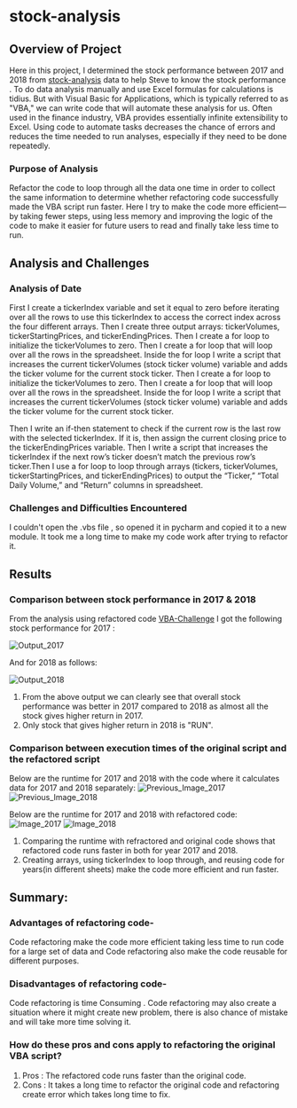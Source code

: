# stock-analysis


## Overview of Project
Here in this project, I determined the stock performance between 2017 and 2018 from  [stock-analysis](https://github.com/NishatSultana3538/stock-analysis/blob/main/VBA_Challenge.xlsm) data to help Steve to know the stock performance . To do data analysis  manually and use Excel formulas for calculations is tidius. But with Visual Basic for Applications, which is typically referred to as "VBA," we can write code that will automate these analysis for us. Often used in the finance industry, VBA provides essentially infinite extensibility to Excel. Using code to automate tasks decreases the chance of errors and reduces the time needed to run analyses, especially if they need to be done repeatedly.

### Purpose of Analysis
Refactor the code to loop through all the data one time in order to collect the same information to determine whether refactoring code successfully made the VBA script run faster. Here I try to  make the code more efficient—by taking fewer steps, using less memory and  improving the logic of the code to make it easier for future users to read and finally take less time to run.

## Analysis and Challenges

### Analysis of Date
First I create a tickerIndex variable and set it equal to zero before iterating over all the rows to  use this tickerIndex to access the correct index across the four different arrays. Then I create three output arrays: tickerVolumes, tickerStartingPrices, and tickerEndingPrices. Then I create a for loop to initialize the tickerVolumes to zero. Then I create a for loop that will loop over all the rows in the spreadsheet. Inside the for loop I write a script that increases the current tickerVolumes (stock ticker volume) variable and adds the ticker volume for the current stock ticker. Then I create a for loop to initialize the tickerVolumes to zero. Then I create a for loop that will loop over all the rows in the spreadsheet. Inside the for loop I write a script that increases the current tickerVolumes (stock ticker volume) variable and adds the ticker volume for the current stock ticker.

Then I write an if-then statement to check if the current row is the last row with the selected tickerIndex. If it is, then assign the current closing price to the tickerEndingPrices variable. Then I write a script that increases the tickerIndex if the next row’s ticker doesn’t match the previous row’s ticker.Then I use a for loop to loop through  arrays (tickers, tickerVolumes, tickerStartingPrices, and tickerEndingPrices) to output the “Ticker,” “Total Daily Volume,” and “Return” columns in  spreadsheet.

### Challenges and Difficulties Encountered
I couldn't open the .vbs file , so opened it in pycharm and copied it to a new module. It took me a long time to make my code work after trying to refactor it.


## Results

### Comparison between stock performance in 2017 & 2018

From the analysis using refactored code [VBA-Challenge](https://github.com/NishatSultana3538/stock-analysis/blob/main/VBA_Challenge.vbs) I  got the following stock performance for 2017 :

![Output_2017](https://github.com/NishatSultana3538/stock-analysis/blob/main/Images/Output_2017.png)

And for 2018 as follows:

![Output_2018](https://github.com/NishatSultana3538/stock-analysis/blob/main/Images/Output_2018.png)


1. From the above output we can clearly see that overall stock performance was better in 2017 compared to 2018 as almost all the stock gives higher return in 2017.
2. Only stock that gives higher return in 2018 is "RUN".
### Comparison between execution times of the original script and the refactored script

Below are the runtime for 2017 and 2018 with the code where it calculates data for 2017 and 2018 separately:
![Previous_Image_2017](https://github.com/NishatSultana3538/stock-analysis/blob/main/Supporting%20Data/Previous_Runtime_2017.png)
![Previous_Image_2018](https://github.com/NishatSultana3538/stock-analysis/blob/main/Supporting%20Data/previous_Runtime_2018.png)
 
Below are the runtime for 2017 and 2018 with refactored code:
![Image_2017](https://github.com/NishatSultana3538/stock-analysis/blob/main/Resources/VBA-Challenge_2017.png)
![Image_2018](https://github.com/NishatSultana3538/stock-analysis/blob/main/Resources/VBA_Challenge_2018.png)

1. Comparing the runtime with refractored and original code shows that refactored code runs faster in both for year 2017 and 2018.
2. Creating arrays, using tickerIndex to loop through, and reusing code for years(in different sheets)
make the code more efficient and run faster.

##  Summary: 
### Advantages of refactoring code- 
Code refactoring make the code more efficient taking less time to run code for a large set of data and Code refactoring also make the code reusable for different purposes.

### Disadvantages of refactoring code- 
Code refactoring is time Consuming .  Code refactoring may also create a situation where it might create new problem, there is also chance of mistake and will take more time solving it.


### How do these pros and cons apply to refactoring the original VBA script?

1. Pros : The refactored code runs faster than the original code.
2. Cons : It takes a long time to refactor the original code and refactoring create error which takes long time to fix.

